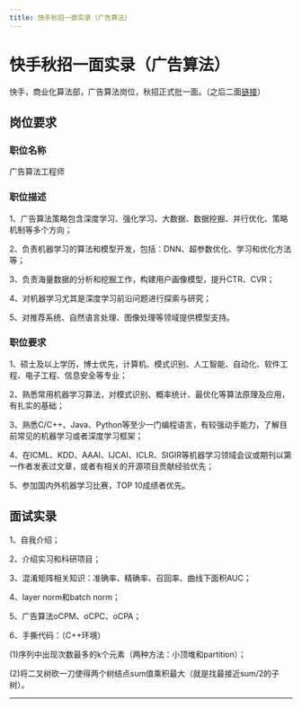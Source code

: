 ```yaml
---
title: 快手秋招一面实录（广告算法）
---
```


# 快手秋招一面实录（广告算法）

<script type="text/javascript" src="/include/head.js"></script>

快手，商业化算法部，广告算法岗位，秋招正式批一面。（之后二面<a href="https://www.dywan.xyz/zone/202208/190001">链接</a>）

## 岗位要求

### 职位名称

广告算法工程师

### 职位描述

1、广告算法策略包含深度学习、强化学习、大数据、数据挖掘、并行优化、策略机制等多个方向；

2、负责机器学习的算法和模型开发，包括：DNN、超参数优化、学习和优化方法等；

3、负责海量数据的分析和挖掘工作，构建用户画像模型，提升CTR、CVR；

4、对机器学习尤其是深度学习前沿问题进行探索与研究；

5、对推荐系统、自然语言处理、图像处理等领域提供模型支持。

### 职位要求

1、硕士及以上学历，博士优先，计算机、模式识别、人工智能、自动化、软件工程、电子工程、信息安全等专业；

2、熟悉常用机器学习算法，对模式识别、概率统计、最优化等算法原理及应用，有扎实的基础；

3、熟悉C/C++、Java、Python等至少一门编程语言，有较强动手能力，了解目前常见的机器学习或者深度学习框架；

4、在ICML、KDD、AAAI、IJCAI、ICLR、SIGIR等机器学习领域会议或期刊以第一作者发表过文章，或者有相关的开源项目贡献经验优先；

5、参加国内外机器学习比赛，TOP 10成绩者优先。

## 面试实录

1、自我介绍；

2、介绍实习和科研项目；

3、混淆矩阵相关知识：准确率、精确率、召回率、曲线下面积AUC；

4、layer norm和batch norm；

5、广告算法oCPM、oCPC、oCPA；

6、手撕代码：（C++环境）

(1)序列中出现次数最多的k个元素（两种方法：小顶堆和partition）；

(2)将二叉树砍一刀使得两个树结点sum值乘积最大（就是找最接近sum/2的子树）。

---

<script type="text/javascript" src="/include/tail.js"></script>

